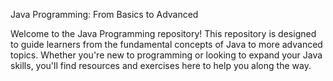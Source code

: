 Java Programming: From Basics to Advanced

Welcome to the Java Programming repository! This repository is designed to guide learners from the fundamental concepts of Java to more advanced topics. Whether you're new to programming or looking to expand your Java skills, you'll find resources and exercises here to help you along the way.
